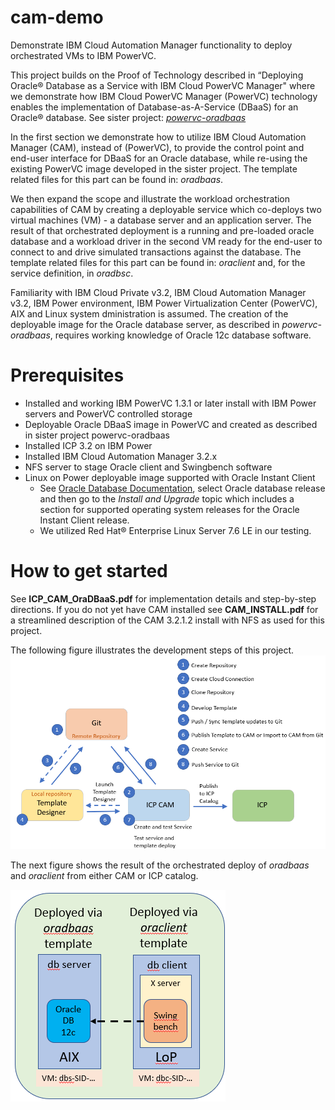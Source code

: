 # cam-demo
Demonstrate IBM Cloud Automation Manager functionality to deploy orchestrated VMs to IBM PowerVC.

This project builds on the Proof of Technology described in “Deploying Oracle® Database as a Service with IBM Cloud PowerVC Manager" where we demonstrate how IBM Cloud PowerVC Manager (PowerVC) technology enables the implementation of Database-as-A-Service (DBaaS) for an Oracle® database. See sister project: [*powervc-oradbaas*](https://github.com/ppc64le/devops-automation/oracle/powervc-oradbaas)

In the first section we demonstrate how to utilize IBM Cloud Automation Manager (CAM), instead of (PowerVC), to provide the control point and end-user interface for DBaaS for an Oracle database, while re-using the existing PowerVC image developed in the sister project. The template related files for this part can be found in: *oradbaas*.

We then expand the scope and illustrate the workload orchestration capabilities of CAM by creating a deployable service which co-deploys two virtual machines (VM) - a database server and an application server. The result of that orchestrated deployment is a running and pre-loaded oracle database and a workload driver in the second VM ready for the end-user to connect to and drive simulated transactions against the database. The template related files for this part can be found in: *oraclient* and, for the service definition, in *oradbsc*.

Familiarity with IBM Cloud Private v3.2, IBM Cloud Automation Manager v3.2, IBM Power environment, IBM Power Virtualization Center (PowerVC), AIX and Linux system dministration is assumed. The creation of the deployable image for the Oracle database server, as described in *powervc-oradbaas*, requires working knowledge of Oracle 12c database software.

# Prerequisites
* Installed and working IBM PowerVC 1.3.1 or later install with IBM Power servers and PowerVC controlled storage
* Deployable Oracle DBaaS image in PowerVC and created as described in sister project powervc-oradbaas
* Installed ICP 3.2 on IBM Power
* Installed IBM Cloud Automation Manager 3.2.x
* NFS server to stage Oracle client and Swingbench software
* Linux on Power deployable image supported with Oracle Instant Client
    * See [Oracle Database Documentation](https://docs.oracle.com/en/database/oracle/oracle-database/index.html), select Oracle database release and then go to the _Install and Upgrade_ topic which includes a section for supported operating system releases for the Oracle Instant Client release.
    * We utilized Red Hat® Enterprise Linux Server 7.6 LE in our testing.

# How to get started
See __ICP_CAM_OraDBaaS.pdf__ for implementation details and step-by-step directions. If you do not yet have CAM installed see __CAM_INSTALL.pdf__ for a streamlined description of the CAM 3.2.1.2 install with NFS as used for this project.

The following figure illustrates the development steps of this project.
![Development Steps](./development-steps.png)

The next figure shows the result of the orchestrated deploy of *oradbaas* and *oraclient* from either CAM or ICP catalog.

![Image Deployed Service](./service-deployed.png)
